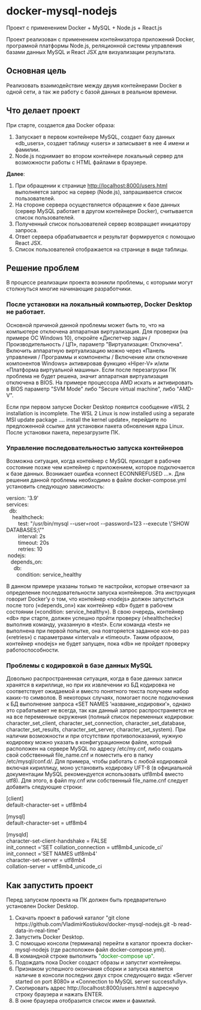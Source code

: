 # docker-mysql-nodejs
Проект с применением Docker + MySQL + Node.js + React.js
<p>Проект реализован с применением контейнизатора приложений Docker, програмной платформы Node.js, реляционной системы управления базами данных MySQL и React JSX для визуализации результата.</p>
<h2>Основная цель</h2>
<p>Реализовать взаимодействие между двумя контейнерами Docker в одной сети, а так же работу с базой данных в реальном времени.</p>
<h2>Что делает проект</h2>
<p>При старте, создается два Docker образа:</p>
<ol>
<li>Запускает в первом контейнере MySQL, создает базу данных &laquo;db_users&raquo;, создает таблицу &laquo;users&raquo; и записывает в нее 4 имени и фамилии.</li>
<li>Node.js поднимает во втором контейнере локальный сервер для возможности работы с HTML файлами в браузере.</li>
</ol>
<p><strong>Далее</strong>:</p>
<ol>
<li>При обращении к странице <a href="http://localhost:8000/users.html">http://localhost:8000/users.html</a> выполняется запрос на сервер (Node.js), запрашивается список пользователей.</li>
<li>На стороне сервера осуществляется обращение к базе данных (сервер MySQL работает в другом контейнере Docker), считывается список пользователей.</li>
<li>Полученный список пользователей сервер возвращает инициатору запроса.</li>
<li>Ответ сервера обрабатывается и результат формируется с помощью React JSX.</li>
<li>Список пользователей отображается на странице в виде таблицы.</li>
</ol>
<h2>Решение проблем</h2>
<p>В процессе реализации проекта возникли проблемы, с которыми могут столкнуться многие начинающие разработчики.</p>
<h3>После установки на локальный компьютер, Docker Desktop <span>не работает.</span></h3>
<p>Основной причиной данной проблемы может быть то, что на компьютере отключена аппаратная виртуализация. Для проверки (на примере ОС Windows 10), откройте &laquo;Диспетчер задач / Производительность / ЦП&raquo;, параметр "Виртуализация: Отключена". Включить аппаратную виртуализацию можно через &laquo;Панель управления / Программы и компоненты / Включение или отключение компонентов Windows&raquo; активировав функцию &laquo;Hiper-V&raquo; и/или &laquo;Платформа виртуальной машины&raquo;. Если после перезагрузки ПК проблема не будет решена, значит аппаратная виртуализация отключена в BIOS. На примере процессора AMD искать и активировать в BIOS <span>параметр "SVM Mode" либо "Secure virtual machine", либо "AMD-V".</span></p>
<p>Если при первом запуске Docker Desktop <span>появится сообщение &laquo;WSL 2 installation is incomplete. </span>The WSL 2 Linux is now installed using a separate MSI update package <span>.... </span>install the kernel update&raquo;, перейдите по предложенной ссылке для установки пакета обновления ядра Linux. После установки пакета, перезагрузите ПК.</p>
<h3>Управление последовательностью запуска контейнеров</h3>
<p>Возможна ситуация, когда контейнер с MySQL <span>приходит в рабочее состояние позже чем контейнер с приложением, которое подключается к базе данных. Возникает ошибка &laquo;connect ECONNREFUSED &hellip;&raquo;. Для решения данной проблемы необходимо в файле </span>docker-compose.yml <span>установить следующую зависимость:</span></p>
<p>version: '3.9'<br />
services:<br />
&nbsp; db:<br />
&nbsp; &nbsp; healthcheck:<br />
&nbsp; &nbsp; &nbsp; &nbsp; test: "/usr/bin/mysql --user=root --password=123 --execute \"SHOW DATABASES;\""<br />
&nbsp; &nbsp; &nbsp; &nbsp; interval: 2s<br />
&nbsp; &nbsp; &nbsp; &nbsp; timeout: 20s<br />
&nbsp; &nbsp; &nbsp; &nbsp; retries: 10<br />
&nbsp;nodejs:<br />
&nbsp; &nbsp;depends_on:<br />
&nbsp; &nbsp; &nbsp;db:<br />
&nbsp; &nbsp; &nbsp; &nbsp;condition: service_healthy</p>
<p>В данном примере указаны только те настройки, которые отвечают за определение последовательности запуска контейнеров. Эта инструкция говорит Docker&rsquo;у о том, что контейнер &laquo;nodejs&raquo; должен запуститься после того (&laquo;depends_on&raquo;) как контейнер &laquo;db&raquo; будет в рабочем состоянии (&laquo;condition: service_healthy&raquo;). В свою очередь, контейнер &laquo;db&raquo; при старте, должен успешно пройти проверку (&laquo;healthcheck&raquo;) выполнив команду, указанную в &laquo;test&raquo;. Если команда &laquo;test&raquo; не выполнена при первой попытке, она повторяется заданное кол-во раз (&laquo;retries&raquo;) с параметрами &laquo;interval&raquo; и &laquo;timeout&raquo;. Таким образом, контейнер &laquo;nodejs&raquo; не будет запущен, пока &laquo;db&raquo; не пройдет проверку работоспособности.</p>
<h3>Проблемы с кодировкой в базе данных MySQL</h3>
<p>Довольно распространенная ситуация, когда в базе данных записи хранятся в кириллице, но при их извлечении из БД кодировка не соответствует ожидаемой и вместо понятного текста получаем набор каких-то символов. В некоторых случаях, помогает после подключения к БД выполнение запроса &laquo;SET NAMES <span>&rsquo;название_кодировки&rsquo;&raquo;, однако это срабатывает не всегда, так как данный запрос распространяется не на все переменные окружения (полный список переменных кодировки: character_set_client, character_set_connection, character_set_database, character_set_results, character_set_server, character_set_system). При наличии возможности и при отсутствии противопоказаний, нужную кодировку можно указать в конфигурационном файле, который расположен на сервере </span>MySQL <span>по адресу /etc/</span>my.cnf, либо создать свой собственный file_name.cnf <span>и поместить его в папку /etc/mysql/conf.d/. Для примера, чтобы работать с любой кодировкой включая кириллицу, моно установить кодировку </span>UFT-8 (в официальной документации MySQL <span>рекомендуется использовать utf8mb4 вместо </span>utf8). Для этого, в файл my.cnf или собственный file_name.cnf следует добавить следующие строки:</p>
<p>[client]<br />
default-character-set = utf8mb4<br /></p>
<p>[mysql]<br />
default-character-set = utf8mb4<br /></p>
<p>[mysqld]<br />
character-set-client-handshake = FALSE<br />
init_connect ='SET collation_connection = utf8mb4_unicode_ci'<br />
init_connect ='SET NAMES utf8mb4'<br />
character-set-server = utf8mb4<br />
collation-server = utf8mb4_unicode_ci<br />
<h2>Как запустить проект</h2>
<p>Перед запуском проекта на ПК должен быть предварительно установлен Docker Desktop.</p>
<ol>
<li>Скачать проект в рабочий каталог "git clone https://github.com/VladimirKostiukov/docker-mysql-nodejs.git -b read-data-in-real-time"</li>
<li>Запустить Docker Desktop.</li>
<li>С помощью консоли (терминала) перейти в каталог проекта docker-mysql-nodejs (где расположен файл docker-compose.yml).</li>
<li>В командной строке выполнить <cpan style="color: green;">"docker-compose up"</cpan>.</li>
<li>Подождать пока Docker создаст образы и запустит контейнеры.</li>
<li>Признаком успешного окончания сборки и запуска является наличие в консоли последних двух строк следующего вида: &laquo;Server started on port 8080&raquo; и &laquo;Connection to MySQL server successfully&raquo;.</li>
<li>Скопировать адрес http://localhost:8000/users.html в адресную строку браузера и нажать ENTER.</li>
<li>В окне браузера отобразится список имен и фамилий.</li>
</ol>
